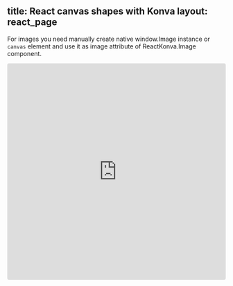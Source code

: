 title: React canvas shapes with Konva
layout: react_page
---

For images you need manually create native window.Image instance or `canvas` element and use it as image attribute of ReactKonva.Image component.

<iframe src="https://codesandbox.io/embed/github/konvajs/site/tree/master/react-demos/images?hidenavigation=1&view=split&fontsize=10" style="width:100%; height:500px; border:0; border-radius: 4px; overflow:hidden;" sandbox="allow-modals allow-forms allow-popups allow-scripts allow-same-origin"></iframe>



